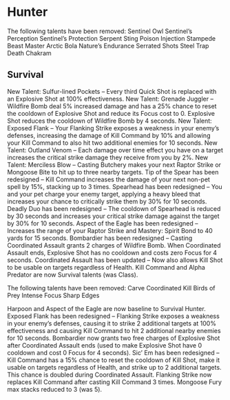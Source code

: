 # Hunter
The following talents have been removed:
Sentinel Owl
Sentinel’s Perception
Sentinel’s Protection
Serpent Sting
Poison Injection
Stampede
Beast Master
Arctic Bola
Nature’s Endurance
Serrated Shots
Steel Trap
Death Chakram

## Survival
New Talent: Sulfur-lined Pockets – Every third Quick Shot is replaced with an Explosive Shot at 100% effectiveness.
New Talent: Grenade Juggler – Wildfire Bomb deal 5% increased damage and has a 25% chance to reset the cooldown of Explosive Shot and reduce its Focus cost to 0. Explosive Shot reduces the cooldown of Wildfire Bomb by 4 seconds.
New Talent: Exposed Flank – Your Flanking Strike exposes a weakness in your enemy’s defenses, increasing the damage of Kill Command by 10% and allowing your Kill Command to also hit two additional enemies for 10 seconds.
New Talent: Outland Venom – Each damage over time effect you have on a target increases the critical strike damage they receive from you by 2%.
New Talent: Merciless Blow – Casting Butchery makes your next Raptor Strike or Mongoose Bite to hit up to three nearby targets.
Tip of the Spear has been redesigned – Kill Command increases the damage of your next non-pet spell by 15%, stacking up to 3 times.
Spearhead has been redesigned – You and your pet charge your enemy target, applying a heavy bleed that increases your chance to critically strike them by 30% for 10 seconds.
Deadly Duo has been redesigned – The cooldown of Spearhead is reduced by 30 seconds and increases your critical strike damage against the target by 30% for 10 seconds.
Aspect of the Eagle has been redesigned – Increases the range of your Raptor Strike and Mastery: Spirit Bond to 40 yards for 15 seconds.
Bombardier has been redesigned – Casting Coordinated Assault grants 2 charges of Wildfire Bomb. When Coordinated Assault ends, Explosive Shot has no cooldown and costs zero Focus for 4 seconds.
Coordinated Assault has been updated – Now also allows Kill Shot to be usable on targets regardless of Health.
Kill Command and Alpha Predator are now Survival talents (was Class).

The following talents have been removed:
Carve
Coordinated Kill
Birds of Prey
Intense Focus
Sharp Edges

Harpoon and Aspect of the Eagle are now baseline to Survival Hunter.
Exposed Flank has been redesigned – Flanking Strike exposes a weakness in your enemy’s defenses, causing it to strike 2 additional targets at 100% effectiveness and causing Kill Command to hit 2 additional nearby enemies for 10 seconds.
Bombardier now grants two free charges of Explosive Shot after Coordinated Assault ends (used to make Explosive Shot have 0 cooldown and cost 0 Focus for 4 seconds).
Sic’ Em has been redesigned – Kill Command has a 15% chance to reset the cooldown of Kill Shot, make it usable on targets regardless of Health, and strike up to 2 additional targets. This chance is doubled during Coordinated Assault.
Flanking Strike now replaces Kill Command after casting Kill Command 3 times.
Mongoose Fury max stacks reduced to 3 (was 5).
